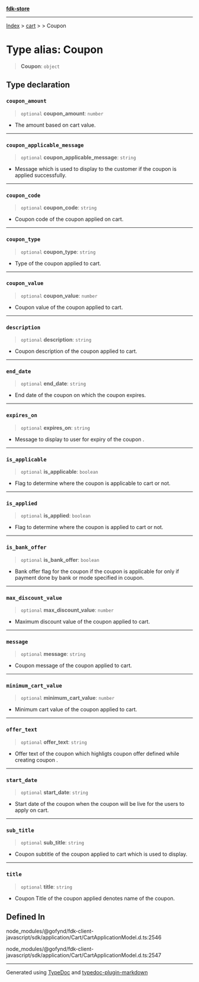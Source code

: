 [**fdk-store**](../../../README.md)
***

[Index](../../../API.md) > [cart](../../README.md) > [<internal>](../README.md) > Coupon

# Type alias: Coupon

> **Coupon**: `object`

## Type declaration

### `coupon_amount`

> `optional` **coupon\_amount**: `number`

- The amount based on cart value.

***

### `coupon_applicable_message`

> `optional` **coupon\_applicable\_message**: `string`

- Message which is used to
display to the customer if the coupon is applied successfully.

***

### `coupon_code`

> `optional` **coupon\_code**: `string`

- Coupon code of the coupon applied on cart.

***

### `coupon_type`

> `optional` **coupon\_type**: `string`

- Type of the coupon applied to cart.

***

### `coupon_value`

> `optional` **coupon\_value**: `number`

- Coupon value of the coupon applied to cart.

***

### `description`

> `optional` **description**: `string`

- Coupon description of the coupon applied to cart.

***

### `end_date`

> `optional` **end\_date**: `string`

- End date of the coupon on which the coupon expires.

***

### `expires_on`

> `optional` **expires\_on**: `string`

- Message to display to user for expiry of the coupon .

***

### `is_applicable`

> `optional` **is\_applicable**: `boolean`

- Flag to determine where the coupon is
applicable to cart or not.

***

### `is_applied`

> `optional` **is\_applied**: `boolean`

- Flag to determine where the coupon is
applied to cart or not.

***

### `is_bank_offer`

> `optional` **is\_bank\_offer**: `boolean`

- Bank offer flag for the coupon if the
coupon is applicable for only if payment done by bank or mode specified in coupon.

***

### `max_discount_value`

> `optional` **max\_discount\_value**: `number`

- Maximum discount value of the
coupon applied to cart.

***

### `message`

> `optional` **message**: `string`

- Coupon message of the coupon applied to cart.

***

### `minimum_cart_value`

> `optional` **minimum\_cart\_value**: `number`

- Minimum cart value of the coupon
applied to cart.

***

### `offer_text`

> `optional` **offer\_text**: `string`

- Offer text of the coupon which highligts
coupon offer defined while creating coupon .

***

### `start_date`

> `optional` **start\_date**: `string`

- Start date of the coupon when the coupon
will be live for the users to apply on cart.

***

### `sub_title`

> `optional` **sub\_title**: `string`

- Coupon subtitle of the coupon applied to
cart which is used to display.

***

### `title`

> `optional` **title**: `string`

- Coupon Title of the coupon applied denotes name
of the coupon.

## Defined In

node\_modules/@gofynd/fdk-client-javascript/sdk/application/Cart/CartApplicationModel.d.ts:2546

node\_modules/@gofynd/fdk-client-javascript/sdk/application/Cart/CartApplicationModel.d.ts:2547

***
Generated using [TypeDoc](https://typedoc.org/) and [typedoc-plugin-markdown](https://www.npmjs.com/package/typedoc-plugin-markdown)
